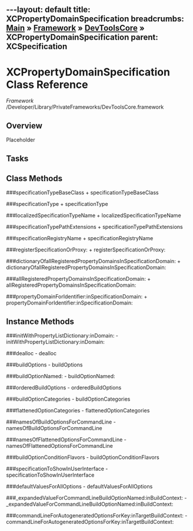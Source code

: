 ---layout: default
title: XCPropertyDomainSpecification
breadcrumbs: <a href="/index.html">Main</a> &raquo; <a href="/Frameworks.html">Framework</a> &raquo; <a href="/Frameworks/DevToolsCore.html">DevToolsCore</a> &raquo; XCPropertyDomainSpecification
parent: XCSpecification 
---
# XCPropertyDomainSpecification Class Reference

*Framework* /Developer/Library/PrivateFrameworks/DevToolsCore.framework

## Overview

Placeholder

## Tasks

## Class Methods

<a name="+specificationTypeBaseClass"></a>
###specificationTypeBaseClass
    + specificationTypeBaseClass

<a name="+specificationType"></a>
###specificationType
    + specificationType

<a name="+localizedSpecificationTypeName"></a>
###localizedSpecificationTypeName
    + localizedSpecificationTypeName

<a name="+specificationTypePathExtensions"></a>
###specificationTypePathExtensions
    + specificationTypePathExtensions

<a name="+specificationRegistryName"></a>
###specificationRegistryName
    + specificationRegistryName

<a name="+registerSpecificationOrProxy:"></a>
###registerSpecificationOrProxy:
    + registerSpecificationOrProxy:

<a name="+dictionaryOfallRegisteredPropertyDomainsInSpecificationDomain:"></a>
###dictionaryOfallRegisteredPropertyDomainsInSpecificationDomain:
    + dictionaryOfallRegisteredPropertyDomainsInSpecificationDomain:

<a name="+allRegisteredPropertyDomainsInSpecificationDomain:"></a>
###allRegisteredPropertyDomainsInSpecificationDomain:
    + allRegisteredPropertyDomainsInSpecificationDomain:

<a name="+propertyDomainForIdentifier:inSpecificationDomain:"></a>
###propertyDomainForIdentifier:inSpecificationDomain:
    + propertyDomainForIdentifier:inSpecificationDomain:

## Instance Methods

<a name="-initWithPropertyListDictionary:inDomain:"></a>
###initWithPropertyListDictionary:inDomain:
    - initWithPropertyListDictionary:inDomain:

<a name="-dealloc"></a>
###dealloc
    - dealloc

<a name="-buildOptions"></a>
###buildOptions
    - buildOptions

<a name="-buildOptionNamed:"></a>
###buildOptionNamed:
    - buildOptionNamed:

<a name="-orderedBuildOptions"></a>
###orderedBuildOptions
    - orderedBuildOptions

<a name="-buildOptionCategories"></a>
###buildOptionCategories
    - buildOptionCategories

<a name="-flattenedOptionCategories"></a>
###flattenedOptionCategories
    - flattenedOptionCategories

<a name="-namesOfBuildOptionsForCommandLine"></a>
###namesOfBuildOptionsForCommandLine
    - namesOfBuildOptionsForCommandLine

<a name="-namesOfFlattenedOptionsForCommandLine"></a>
###namesOfFlattenedOptionsForCommandLine
    - namesOfFlattenedOptionsForCommandLine

<a name="-buildOptionConditionFlavors"></a>
###buildOptionConditionFlavors
    - buildOptionConditionFlavors

<a name="-specificationToShowInUserInterface"></a>
###specificationToShowInUserInterface
    - specificationToShowInUserInterface

<a name="-defaultValuesForAllOptions"></a>
###defaultValuesForAllOptions
    - defaultValuesForAllOptions

<a name="-_expandedValueForCommandLineBuildOptionNamed:inBuildContext:"></a>
###_expandedValueForCommandLineBuildOptionNamed:inBuildContext:
    - _expandedValueForCommandLineBuildOptionNamed:inBuildContext:

<a name="-commandLineForAutogeneratedOptionsForKey:inTargetBuildContext:"></a>
###commandLineForAutogeneratedOptionsForKey:inTargetBuildContext:
    - commandLineForAutogeneratedOptionsForKey:inTargetBuildContext:

